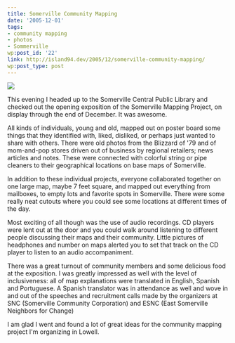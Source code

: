 ```yaml
---
title: Somerville Community Mapping
date: '2005-12-01'
tags:
- community mapping
- photos
- Sommerville
wp:post_id: '22'
link: http://island94.dev/2005/12/somerville-community-mapping/
wp:post_type: post
---
```


<a href="http://www.flickr.com/photos/atomicworkshop/sets/1491836/"><img src="http://static.flickr.com/35/69242962_fb8af427b3.jpg" /></a>

This evening I headed up to the Somerville Central Public Library and checked out the opening exposition of the Somerville Mapping Project, on display through the end of December.  It was awesome.


<!--break-->

All kinds of individuals, young and old, mapped out on poster board some things that they identified with, liked, disliked, or perhaps just wanted to share with others.  There were old photos from the Blizzard of '79 and of mom-and-pop stores driven out of business by regional retailers; news articles and notes.  These were connected with colorful string or pipe cleaners to their geographical locations on base maps of Somerville.

In addition to these individual projects, everyone collaborated together on one large map, maybe 7 feet square, and mapped out everything from mailboxes, to empty lots and favorite spots in Somerville.  There were some really neat cutouts where you could see some locations at different times of the day.

Most exciting of all though was the use of audio recordings.   CD players were lent out at the door and you could walk around listening to different people discussing their maps and their community.  Little pictures of headphones and number on maps alerted you to set that track on the CD player to listen to an audio accompaniment.

There was a great turnout of community members and some delicious food at the exposition.  I was greatly impressed as well with the level of inclusiveness: all of map explanations were translated in English, Spanish and Portuguese.  A Spanish translator was in attendance as well and wove in and out of the speeches and recruitment calls made by the organizers at SNC (Somerville Community Corporation) and ESNC (East Somerville Neighbors for Change) 

I am glad I went and found a lot of great ideas for the community mapping project I'm organizing in Lowell.
